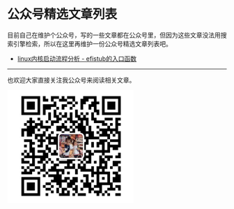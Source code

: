 # 公众号精选文章列表

目前自己在维护个公众号，写的一些文章都在公众号里，但因为这些文章没法用搜索引擎检索，所以在这里再维护一份公众号精选文章列表吧。

- [linux内核启动流程分析 - efistub的入口函数](https://mp.weixin.qq.com/s?__biz=MzUxNDUwOTc0Nw==&tempkey=MTA2NF9sYk11a21XYXB0UHVvTnRzY0FfYmQwTFFhSXVUYmMwRkJSUGFsRk44VEx4TDJlazl3OFBiZm1FaFFHdUZnYk0yMlFmYmkwSGMtWVlOTTBISnFFZVZ1ZGNWWnhMWVNQQy1YTVBRU3U2WlBmZzc4M01YZ3RQTVdlUlRUVlh1cGVxSE1YbWdCbXctMVRURnJxcExRd0dUQUdYdUdDaTdGZFRsbE95YXB3fn4%3D&chksm=79459bd94e3212cfa1756bb4250cd1e974692ee8f1798c3f39830766daaf7c12c3ae162b9a64#rd)

---

也欢迎大家直接关注我公众号来阅读相关文章。

![weixin](qrcode.png)
